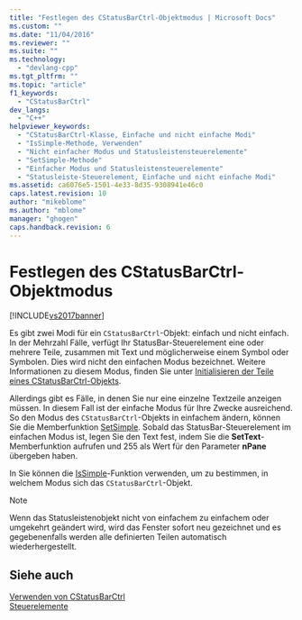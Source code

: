 ```yaml
---
title: "Festlegen des CStatusBarCtrl-Objektmodus | Microsoft Docs"
ms.custom: ""
ms.date: "11/04/2016"
ms.reviewer: ""
ms.suite: ""
ms.technology: 
  - "devlang-cpp"
ms.tgt_pltfrm: ""
ms.topic: "article"
f1_keywords: 
  - "CStatusBarCtrl"
dev_langs: 
  - "C++"
helpviewer_keywords: 
  - "CStatusBarCtrl-Klasse, Einfache und nicht einfache Modi"
  - "IsSimple-Methode, Verwenden"
  - "Nicht einfacher Modus und Statusleistensteuerelemente"
  - "SetSimple-Methode"
  - "Einfacher Modus und Statusleistensteuerelemente"
  - "Statusleiste-Steuerelement, Einfache und nicht einfache Modi"
ms.assetid: ca6076e5-1501-4e33-8d35-9308941e46c0
caps.latest.revision: 10
author: "mikeblome"
ms.author: "mblome"
manager: "ghogen"
caps.handback.revision: 6
---
```

# Festlegen des CStatusBarCtrl-Objektmodus
[!INCLUDE[vs2017banner](../assembler/inline/includes/vs2017banner.md)]

Es gibt zwei Modi für ein `CStatusBarCtrl`\-Objekt: einfach und nicht einfach.  In der Mehrzahl Fälle, verfügt Ihr StatusBar\-Steuerelement eine oder mehrere Teile, zusammen mit Text und möglicherweise einem Symbol oder Symbolen.  Dies wird nicht den einfachen Modus bezeichnet.  Weitere Informationen zu diesem Modus, finden Sie unter [Initialisieren der Teile eines CStatusBarCtrl\-Objekts](../mfc/initializing-the-parts-of-a-cstatusbarctrl-object.md).  
  
 Allerdings gibt es Fälle, in denen Sie nur eine einzelne Textzeile anzeigen müssen.  In diesem Fall ist der einfache Modus für Ihre Zwecke ausreichend.  So den Modus des `CStatusBarCtrl`\-Objekts in einfachem ändern, können Sie die Memberfunktion [SetSimple](../Topic/CStatusBarCtrl::SetSimple.md).  Sobald das StatusBar\-Steuerelement im einfachen Modus ist, legen Sie den Text fest, indem Sie die **SetText**\-Memberfunktion aufrufen und 255 als Wert für den Parameter **nPane** übergeben haben.  
  
 In Sie können die [IsSimple](../Topic/CStatusBarCtrl::IsSimple.md)\-Funktion verwenden, um zu bestimmen, in welchem Modus sich das `CStatusBarCtrl`\-Objekt.  
  
> [!NOTE]
>  Wenn das Statusleistenobjekt nicht von einfachem zu einfachem oder umgekehrt geändert wird, wird das Fenster sofort neu gezeichnet und es gegebenenfalls werden alle definierten Teilen automatisch wiederhergestellt.  
  
## Siehe auch  
 [Verwenden von CStatusBarCtrl](../mfc/using-cstatusbarctrl.md)   
 [Steuerelemente](../mfc/controls-mfc.md)